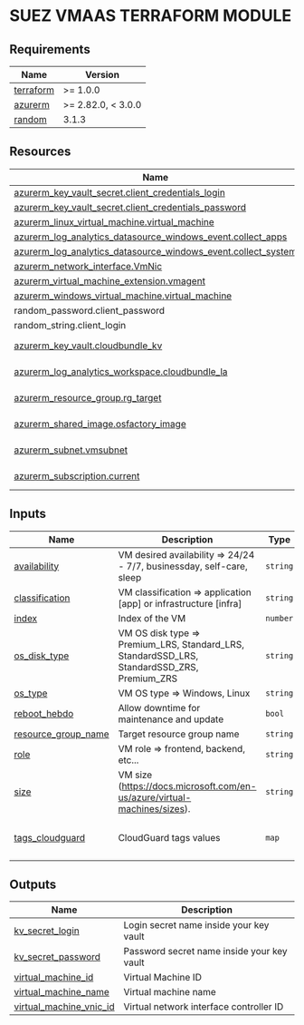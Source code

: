 <!-- BEGIN_TF_DOCS -->
# SUEZ VMAAS TERRAFORM MODULE



## Requirements

| Name | Version |
|------|---------|
| <a name="requirement_terraform"></a> [terraform](#requirement\_terraform) | >= 1.0.0 |
| <a name="requirement_azurerm"></a> [azurerm](#requirement\_azurerm) | >= 2.82.0, < 3.0.0 |
| <a name="requirement_random"></a> [random](#requirement\_random) | 3.1.3 |

## Resources

| Name | Type |
|------|------|
| [azurerm_key_vault_secret.client_credentials_login](https://registry.terraform.io/providers/hashicorp/azurerm/latest/docs/resources/key_vault_secret) | resource |
| [azurerm_key_vault_secret.client_credentials_password](https://registry.terraform.io/providers/hashicorp/azurerm/latest/docs/resources/key_vault_secret) | resource |
| [azurerm_linux_virtual_machine.virtual_machine](https://registry.terraform.io/providers/hashicorp/azurerm/latest/docs/resources/linux_virtual_machine) | resource |
| [azurerm_log_analytics_datasource_windows_event.collect_apps](https://registry.terraform.io/providers/hashicorp/azurerm/latest/docs/resources/log_analytics_datasource_windows_event) | resource |
| [azurerm_log_analytics_datasource_windows_event.collect_system](https://registry.terraform.io/providers/hashicorp/azurerm/latest/docs/resources/log_analytics_datasource_windows_event) | resource |
| [azurerm_network_interface.VmNic](https://registry.terraform.io/providers/hashicorp/azurerm/latest/docs/resources/network_interface) | resource |
| [azurerm_virtual_machine_extension.vmagent](https://registry.terraform.io/providers/hashicorp/azurerm/latest/docs/resources/virtual_machine_extension) | resource |
| [azurerm_windows_virtual_machine.virtual_machine](https://registry.terraform.io/providers/hashicorp/azurerm/latest/docs/resources/windows_virtual_machine) | resource |
| random_password.client_password | resource |
| random_string.client_login | resource |
| [azurerm_key_vault.cloudbundle_kv](https://registry.terraform.io/providers/hashicorp/azurerm/latest/docs/data-sources/key_vault) | data source |
| [azurerm_log_analytics_workspace.cloudbundle_la](https://registry.terraform.io/providers/hashicorp/azurerm/latest/docs/data-sources/log_analytics_workspace) | data source |
| [azurerm_resource_group.rg_target](https://registry.terraform.io/providers/hashicorp/azurerm/latest/docs/data-sources/resource_group) | data source |
| [azurerm_shared_image.osfactory_image](https://registry.terraform.io/providers/hashicorp/azurerm/latest/docs/data-sources/shared_image) | data source |
| [azurerm_subnet.vmsubnet](https://registry.terraform.io/providers/hashicorp/azurerm/latest/docs/data-sources/subnet) | data source |
| [azurerm_subscription.current](https://registry.terraform.io/providers/hashicorp/azurerm/latest/docs/data-sources/subscription) | data source |

## Inputs

| Name | Description | Type | Default | Required |
|------|-------------|------|---------|:--------:|
| <a name="input_availability"></a> [availability](#input\_availability) | VM desired availability => 24/24 - 7/7, businessday, self-care, sleep | `string` | `"businessday"` | no |
| <a name="input_classification"></a> [classification](#input\_classification) | VM classification => application [app] or infrastructure [infra] | `string` | `"app"` | no |
| <a name="input_index"></a> [index](#input\_index) | Index of the VM | `number` | n/a | yes |
| <a name="input_os_disk_type"></a> [os\_disk\_type](#input\_os\_disk\_type) | VM OS disk type => Premium\_LRS, Standard\_LRS, StandardSSD\_LRS, StandardSSD\_ZRS, Premium\_ZRS | `string` | `"Standard_LRS"` | no |
| <a name="input_os_type"></a> [os\_type](#input\_os\_type) | VM OS type => Windows, Linux | `string` | n/a | yes |
| <a name="input_reboot_hebdo"></a> [reboot\_hebdo](#input\_reboot\_hebdo) | Allow downtime for maintenance and update | `bool` | `false` | no |
| <a name="input_resource_group_name"></a> [resource\_group\_name](#input\_resource\_group\_name) | Target resource group name | `string` | n/a | yes |
| <a name="input_role"></a> [role](#input\_role) | VM role => frontend, backend, etc... | `string` | n/a | yes |
| <a name="input_size"></a> [size](#input\_size) | VM size (https://docs.microsoft.com/en-us/azure/virtual-machines/sizes). | `string` | n/a | yes |
| <a name="input_tags_cloudguard"></a> [tags\_cloudguard](#input\_tags\_cloudguard) | CloudGuard tags values | `map` | <pre>{<br>  "fusion_inventory": "TRUE"<br>}</pre> | no |

## Outputs

| Name | Description |
|------|-------------|
| <a name="output_kv_secret_login"></a> [kv\_secret\_login](#output\_kv\_secret\_login) | Login secret name inside your key vault |
| <a name="output_kv_secret_password"></a> [kv\_secret\_password](#output\_kv\_secret\_password) | Password secret name inside your key vault |
| <a name="output_virtual_machine_id"></a> [virtual\_machine\_id](#output\_virtual\_machine\_id) | Virtual Machine ID |
| <a name="output_virtual_machine_name"></a> [virtual\_machine\_name](#output\_virtual\_machine\_name) | Virtual machine name |
| <a name="output_virtual_machine_vnic_id"></a> [virtual\_machine\_vnic\_id](#output\_virtual\_machine\_vnic\_id) | Virtual network interface controller ID |
<!-- END_TF_DOCS -->